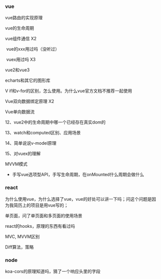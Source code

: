 ### vue

vue路由的实现原理

vue的生命周期

vue组件通信 X2

 vue的xxx用过吗（没听过）

 vuex用过吗 X3

vue2和vue3

echarts和其它的图形库

V if和v-for的区别，怎么使用。为什么vue官方文档不推荐一起使用  

Vue双向数据绑定原理   X2

Vue单向数据流

12、vue2中的生命周期中哪一个已经存在真实dom的

13、watch和computed区别、应用场景

14、简单说说v-model原理

15、对vuex的理解

MVVM模式

- 手写vue选项型API，手写生命周期，在onMounted什么周期会做什么

### react

为什么使用vue，为什么选择了vue，vue的好处可以讲一下吗；问这个问题是因为我简历上的项目是用vue写的；

单页面，问了单页面和多页面的使用场景

react的hooks，原理的东西有看过吗

MVC, MVVM区别

Diff算法，策略

### node

koa-cors的原理知道吗，猜了一个响应头里的字段
